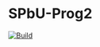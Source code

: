 # SPbU-Prog2
[![Build](https://github.com/GolrovKirill/SPbU-Prog2/actions/workflows/ci.yml/badge.svg?branch=Test-CI&event=push)](https://github.com/GolrovKirill/SPbU-Prog2/actions/workflows/ci.yml)
